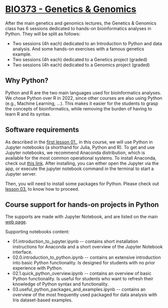 # [BIO373 - Genetics & Genomics](https://edu.epfl.ch/coursebook/en/genetics-and-genomics-BIO-373)
After the main genetics and genomics lectures, the Genetics & Genomics class has 6 sessions dedicated to hands-on bioinformatics analyses in Python.
They will be split as follows:
- Two sessions (4h each) dedicated to an Introduction to Python and data analysis. And some hands-on exercises with a famous genetics example.
- Two sessions (4h each) dedicated to a Genetics project (graded)
- Two sessions (4h each) dedicated to a Genomics project (graded)

## Why Python?
Python and R are the two main languages used for bioinformatics analyses.
We chose Python over R in 2022, since other courses are also using Python (e.g., Machine Learning, ...). This makes it easier for the students to grasp the concepts of bioinformatics, while removing the burden of having to learn R and its syntax.

## Software requirements
As described in the [first lesson 01.](https://deplanckelab.github.io/BIO373_GeneticsAndGenomics/01.introduction_to_jupyter.html), in this course, we will use Python in Jupyter notebooks (a shorthand for Julia, Python and R). 
To get and use Jupyter notebooks, we recommend Anaconda distribution, which is available for the most common operational systems. To install Anaconda, check out [this link](https://docs.anaconda.com/anaconda/install/).
After installing, you can either open the Jupyter via the app, or execute the jupyter notebook command in the terminal to start a Jupyter server.

Then, you will need to install some packages for Python. Please check out [lesson 03.](https://deplanckelab.github.io/BIO373_GeneticsAndGenomics/03.useful_python_packages_and_examples.html) to know how to proceed.

## Course support for hands-on projects in Python
The supports are made with Jupyter Notebook, and are listed on the main [web page](https://deplanckelab.github.io/BIO373_GeneticsAndGenomics/).

Supporting notebooks content:
- 01.introduction_to_jupyter.ipynb -- contains short installation instructions for Anaconda and a short overview of the Jupyter Notebook interface.
- 02.0.introduction_to_python.ipynb -- contains an extensive introduction into basic Python functionality. Is designed for students with no prior experience with Python.
- 02.1.quick_python_overview.ipynb -- contains an overview of basic Python functionality. Is useful for students who want to refresh their knowledge of Python syntax and functionality.
- 03.useful_python_packages_and_examples.ipynb -- contains an overview of the most frequently used packaged for data analysis with Iris dataset-based examples.
